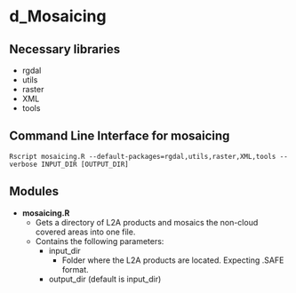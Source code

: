 # d_Mosaicing

## Necessary libraries
* rgdal
* utils
* raster
* XML
* tools

## Command Line Interface for mosaicing

    Rscript mosaicing.R --default-packages=rgdal,utils,raster,XML,tools --verbose INPUT_DIR [OUTPUT_DIR]

## Modules

* **mosaicing.R**
    * Gets a directory of L2A products and mosaics the non-cloud covered areas into one file.
    * Contains the following parameters:
        * input_dir
            * Folder where the L2A products are located. Expecting .SAFE format.
        * output_dir (default is input_dir)
